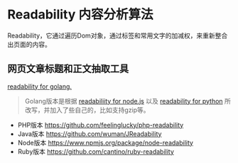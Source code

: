 # Readability 内容分析算法

Readability，它通过遍历Dom对象，通过标签和常用文字的加减权，来重新整合出页面的内容。

## 网页文章标题和正文抽取工具   

[readability for golang.](https://github.com/ying32/readability)

> Golang版本是根据 [readabiliity for node.js](https://github.com/luin/readability) 以及 [readability for python](https://github.com/kingwkb/readability) 所改写，并加入了些自己的，比如支持gzip等。

- PHP版本 https://github.com/feelinglucky/php-readability
- Java版本 https://github.com/wuman/JReadability
- Node版本 https://www.npmjs.org/package/node-readability
- Ruby版本 https://github.com/cantino/ruby-readability

